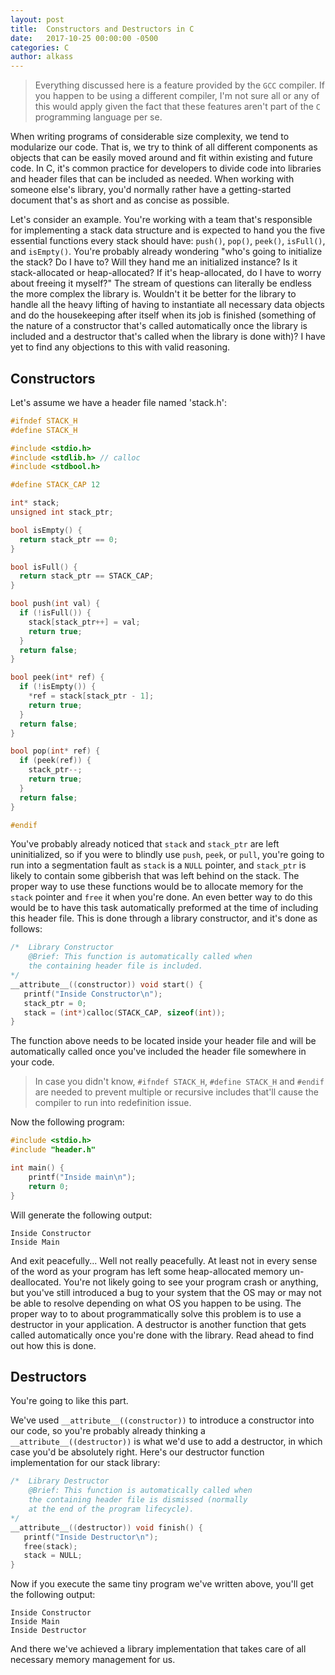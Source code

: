 ```yaml
---
layout: post
title:  Constructors and Destructors in C
date:   2017-10-25 00:00:00 -0500
categories: C
author: alkass
---
```


> Everything discussed here is a feature provided by the `GCC` compiler. If you happen to be using a different compiler, I'm not sure all or any of this would apply given the fact that these features aren't part of the `C` programming language per se.

When writing programs of considerable size complexity, we tend to modularize our code. That is, we try to think of all different components as objects that can be easily moved around and fit within existing and future code. In C, it's common practice for developers to divide code into libraries and header files that can be included as needed. When working with someone else's library, you'd normally rather have a getting-started document that's as short and as concise as possible.

Let's consider an example. You're working with a team that's responsible for implementing a stack data structure and is expected to hand you the five essential functions every stack should have: `push()`, `pop()`, `peek()`, `isFull()`, and `isEmpty()`. You're probably already wondering "who's going to initialize the stack? Do I have to? Will they hand me an initialized instance? Is it stack-allocated or heap-allocated? If it's heap-allocated, do I have to worry about freeing it myself?" The stream of questions can literally be endless the more complex the library is. Wouldn't it be better for the library to handle all the heavy lifting of having to instantiate all necessary data objects and do the housekeeping after itself when its job is finished (something of the nature of a constructor that's called automatically once the library is included and a destructor that's called when the library is done with)? I have yet to find any objections to this with valid reasoning.


## Constructors

Let's assume we have a header file named 'stack.h':

```c
#ifndef STACK_H
#define STACK_H

#include <stdio.h>
#include <stdlib.h> // calloc
#include <stdbool.h>

#define STACK_CAP 12

int* stack;
unsigned int stack_ptr;

bool isEmpty() {
  return stack_ptr == 0;
}

bool isFull() {
  return stack_ptr == STACK_CAP;
}

bool push(int val) {
  if (!isFull()) {
    stack[stack_ptr++] = val;
    return true;
  }
  return false;
}

bool peek(int* ref) {
  if (!isEmpty()) {
    *ref = stack[stack_ptr - 1];
    return true;
  }
  return false;
}

bool pop(int* ref) {
  if (peek(ref)) {
    stack_ptr--;
    return true;
  }
  return false;
}

#endif
```

You've probably already noticed that `stack` and `stack_ptr` are left uninitialized, so if you were to blindly use `push`, `peek`, or `pull`, you're going to run into a segmentation fault as `stack` is a `NULL` pointer, and `stack_ptr` is likely to contain some gibberish that was left behind on the stack. The proper way to use these functions would be to allocate memory for the `stack` pointer and `free` it when you're done. An even better way to do this would be to have this task automatically preformed at the time of including this header file. This is done through a library constructor, and it's done as follows:

```c
/*  Library Constructor
    @Brief: This function is automatically called when
    the containing header file is included.
*/
__attribute__((constructor)) void start() {
   printf("Inside Constructor\n");
   stack_ptr = 0;
   stack = (int*)calloc(STACK_CAP, sizeof(int));
}
```

The function above needs to be located inside your header file and will be automatically called once you've included the header file somewhere in your code.

> In case you didn't know, `#ifndef STACK_H`, `#define STACK_H` and `#endif` are needed to prevent multiple or recursive includes that'll cause the compiler to run into redefinition issue.

Now the following program:

```c
#include <stdio.h>
#include "header.h"

int main() {
    printf("Inside main\n");
    return 0;
}
```


Will generate the following output:

```
Inside Constructor
Inside Main
```

And exit peacefully... Well not really peacefully. At least not in every sense of the word as your program has left some heap-allocated memory un-deallocated. You're not likely going to see your program crash or anything, but you've still introduced a bug to your system that the OS may or may not be able to resolve depending on what OS you happen to be using. The proper way to to about programmatically solve this problem is to use a destructor in your application. A destructor is another function that gets called automatically once you're done with the library. Read ahead to find out how this is done.

## Destructors

You're going to like this part.

We've used `__attribute__((constructor))` to introduce a constructor into our code, so you're probably already thinking a `__attribute__((destructor))` is what we'd use to add a destructor, in which case you'd be absolutely right. Here's our destructor function implementation for our stack library:

```c
/*  Library Destructor
    @Brief: This function is automatically called when
    the containing header file is dismissed (normally
    at the end of the program lifecycle).
*/
__attribute__((destructor)) void finish() {
   printf("Inside Destructor\n");
   free(stack);
   stack = NULL;
}
```

Now if you execute the same tiny program we've written above, you'll get the following output:

```
Inside Constructor
Inside Main
Inside Destructor
```

And there we've achieved a library implementation that takes care of all necessary memory management for us.